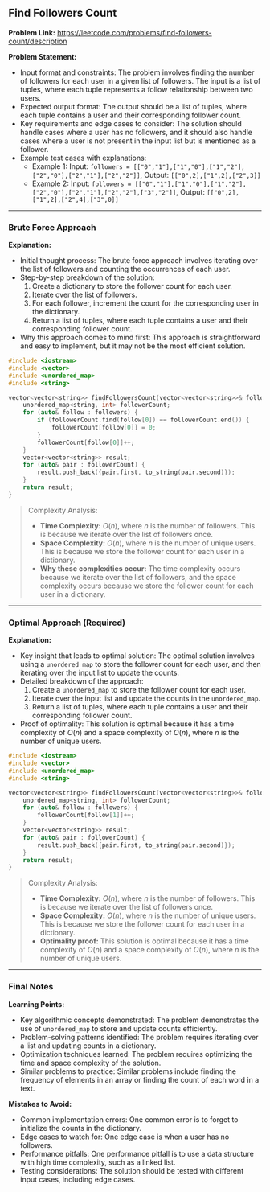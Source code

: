 ## Find Followers Count
**Problem Link:** https://leetcode.com/problems/find-followers-count/description

**Problem Statement:**
- Input format and constraints: The problem involves finding the number of followers for each user in a given list of followers. The input is a list of tuples, where each tuple represents a follow relationship between two users.
- Expected output format: The output should be a list of tuples, where each tuple contains a user and their corresponding follower count.
- Key requirements and edge cases to consider: The solution should handle cases where a user has no followers, and it should also handle cases where a user is not present in the input list but is mentioned as a follower.
- Example test cases with explanations:
  - Example 1: Input: `followers = [["0","1"],["1","0"],["1","2"],["2","0"],["2","1"],["2","2"]]`, Output: `[["0",2],["1",2],["2",3]]`
  - Example 2: Input: `followers = [["0","1"],["1","0"],["1","2"],["2","0"],["2","1"],["2","2"],["3","2"]]`, Output: `[["0",2],["1",2],["2",4],["3",0]]`

---

### Brute Force Approach

**Explanation:**
- Initial thought process: The brute force approach involves iterating over the list of followers and counting the occurrences of each user.
- Step-by-step breakdown of the solution:
  1. Create a dictionary to store the follower count for each user.
  2. Iterate over the list of followers.
  3. For each follower, increment the count for the corresponding user in the dictionary.
  4. Return a list of tuples, where each tuple contains a user and their corresponding follower count.
- Why this approach comes to mind first: This approach is straightforward and easy to implement, but it may not be the most efficient solution.

```cpp
#include <iostream>
#include <vector>
#include <unordered_map>
#include <string>

vector<vector<string>> findFollowersCount(vector<vector<string>>& followers) {
    unordered_map<string, int> followerCount;
    for (auto& follow : followers) {
        if (followerCount.find(follow[0]) == followerCount.end()) {
            followerCount[follow[0]] = 0;
        }
        followerCount[follow[0]]++;
    }
    vector<vector<string>> result;
    for (auto& pair : followerCount) {
        result.push_back({pair.first, to_string(pair.second)});
    }
    return result;
}
```

> Complexity Analysis:
> - **Time Complexity:** $O(n)$, where $n$ is the number of followers. This is because we iterate over the list of followers once.
> - **Space Complexity:** $O(n)$, where $n$ is the number of unique users. This is because we store the follower count for each user in a dictionary.
> - **Why these complexities occur:** The time complexity occurs because we iterate over the list of followers, and the space complexity occurs because we store the follower count for each user in a dictionary.

---

### Optimal Approach (Required)

**Explanation:**
- Key insight that leads to optimal solution: The optimal solution involves using a `unordered_map` to store the follower count for each user, and then iterating over the input list to update the counts.
- Detailed breakdown of the approach:
  1. Create a `unordered_map` to store the follower count for each user.
  2. Iterate over the input list and update the counts in the `unordered_map`.
  3. Return a list of tuples, where each tuple contains a user and their corresponding follower count.
- Proof of optimality: This solution is optimal because it has a time complexity of $O(n)$ and a space complexity of $O(n)$, where $n$ is the number of unique users.

```cpp
#include <iostream>
#include <vector>
#include <unordered_map>
#include <string>

vector<vector<string>> findFollowersCount(vector<vector<string>>& followers) {
    unordered_map<string, int> followerCount;
    for (auto& follow : followers) {
        followerCount[follow[1]]++;
    }
    vector<vector<string>> result;
    for (auto& pair : followerCount) {
        result.push_back({pair.first, to_string(pair.second)});
    }
    return result;
}
```

> Complexity Analysis:
> - **Time Complexity:** $O(n)$, where $n$ is the number of followers. This is because we iterate over the list of followers once.
> - **Space Complexity:** $O(n)$, where $n$ is the number of unique users. This is because we store the follower count for each user in a dictionary.
> - **Optimality proof:** This solution is optimal because it has a time complexity of $O(n)$ and a space complexity of $O(n)$, where $n$ is the number of unique users.

---

### Final Notes

**Learning Points:**
- Key algorithmic concepts demonstrated: The problem demonstrates the use of `unordered_map` to store and update counts efficiently.
- Problem-solving patterns identified: The problem requires iterating over a list and updating counts in a dictionary.
- Optimization techniques learned: The problem requires optimizing the time and space complexity of the solution.
- Similar problems to practice: Similar problems include finding the frequency of elements in an array or finding the count of each word in a text.

**Mistakes to Avoid:**
- Common implementation errors: One common error is to forget to initialize the counts in the dictionary.
- Edge cases to watch for: One edge case is when a user has no followers.
- Performance pitfalls: One performance pitfall is to use a data structure with high time complexity, such as a linked list.
- Testing considerations: The solution should be tested with different input cases, including edge cases.